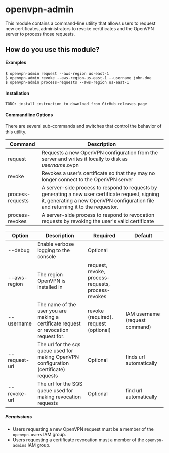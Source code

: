 # openvpn-admin

This module contains a command-line utility that allows users to request new certificates, administrators to revoke 
certificates and the OpenVPN server to process those requests.

## How do you use this module?

#### Examples

```
$ openvpn-admin request --aws-region us-east-1
$ openvpn-admin revoke --aws-region-us-east-1 --username john.doe
$ openvpn-admin process-requests --aws-region us-east-1
```
#### Installation

```
TODO: install instruction to download from GirHub releases page
```

#### Commandline Options
There are several sub-commands and switches that control the behavior of this utility.  

|Command|Description|
|--------------|-----------------------------------|
|request|Requests a new OpenVPN configuration from the server and writes it locally to disk as _username_.ovpn|
|revoke|Revokes a user's certificate so that they may no longer connect to the OpenVPN server|
|process-requests|A server-side process to respond to requests by generating a new user certificate request, signing it, generating a new OpenVPN configuration file and returning it to the requestor.
|process-revokes|A server-side process to respond to revocation requests by revoking the user's valid certificate

|Option|Description|Required|Default|
|--------------|----------------|------------|------------|
|--debug       |Enable verbose logging to the console|Optional|
|--aws-region  |The region OpenVPN is installed in |request, revoke, process-requests, process-revokes||
|--username    |The name of the user you are making a certificate request or revocation request for.|revoke (required). request (optional)|IAM username (request command)|
|--request-url |The url for the sqs queue used for making OpenVPN configuration (certificate) requests|Optional|finds url automatically|
|--revoke-url  |The url for the SQS queue used for making revocation requests|Optional|find url automatically|


##### Permissions
- Users requesting a new OpenVPN request must be a member of the `openvpn-users` IAM group. 
- Users requesting a certificate revocation must a member of the `openvpn-admins` IAM group.
